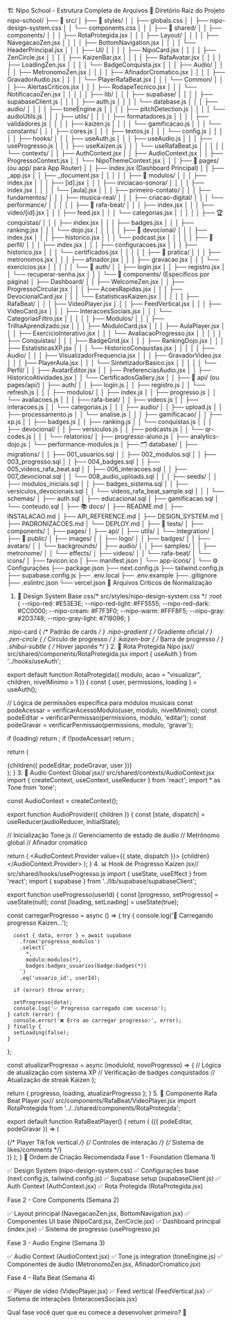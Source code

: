🏗️ Nipo School - Estrutura Completa de Arquivos
📂 Diretório Raiz do Projeto
nipo-school/
├── 📱 src/
│   ├── 🎨 styles/
│   │   ├── globals.css
│   │   ├── nipo-design-system.css
│   │   └── components.css
│   │
│   ├── 🔧 shared/
│   │   ├── components/
│   │   │   ├── RotaProtegida.jsx
│   │   │   ├── Layout/
│   │   │   │   ├── NavegacaoZen.jsx
│   │   │   │   ├── BottomNavigation.jsx
│   │   │   │   └── HeaderPrincipal.jsx
│   │   │   ├── UI/
│   │   │   │   ├── NipoCard.jsx
│   │   │   │   ├── ZenCircle.jsx
│   │   │   │   ├── KaizenBar.jsx
│   │   │   │   ├── RafaAvatar.jsx
│   │   │   │   ├── LoadingZen.jsx
│   │   │   │   └── BadgeConquista.jsx
│   │   │   ├── Audio/
│   │   │   │   ├── MetronomoZen.jsx
│   │   │   │   ├── AfinadorCromatico.jsx
│   │   │   │   ├── GravadorAudio.jsx
│   │   │   │   └── PlayerRafaBeat.jsx
│   │   │   └── Common/
│   │   │       ├── AlertasCriticos.jsx
│   │   │       ├── RodapeTecnico.jsx
│   │   │       └── NotificacaoZen.jsx
│   │   │
│   │   ├── lib/
│   │   │   ├── supabase/
│   │   │   │   ├── supabaseClient.js
│   │   │   │   ├── auth.js
│   │   │   │   └── database.js
│   │   │   ├── audio/
│   │   │   │   ├── toneEngine.js
│   │   │   │   ├── pitchDetection.js
│   │   │   │   └── audioUtils.js
│   │   │   ├── utils/
│   │   │   │   ├── formatadores.js
│   │   │   │   ├── validadores.js
│   │   │   │   ├── kaizen.js
│   │   │   │   └── gamificacao.js
│   │   │   └── constants/
│   │   │       ├── cores.js
│   │   │       ├── textos.js
│   │   │       └── config.js
│   │   │
│   │   ├── hooks/
│   │   │   ├── useAuth.js
│   │   │   ├── useAudio.js
│   │   │   ├── useProgresso.js
│   │   │   ├── useKaizen.js
│   │   │   └── useRafaBeat.js
│   │   │
│   │   └── contexts/
│   │       ├── AuthContext.jsx
│   │       ├── AudioContext.jsx
│   │       ├── ProgressoContext.jsx
│   │       └── NipoThemeContext.jsx
│   │
│   ├── 📱 pages/ (ou app/ para App Router)
│   │   ├── index.jsx (Dashboard Principal)
│   │   ├── _app.jsx
│   │   ├── _document.jsx
│   │   │
│   │   ├── 🎯 modulos/
│   │   │   ├── index.jsx
│   │   │   ├── [id].jsx
│   │   │   ├── iniciacao-sonora/
│   │   │   │   ├── index.jsx
│   │   │   │   └── [aula].jsx
│   │   │   ├── primeiro-contato/
│   │   │   ├── fundamentos/
│   │   │   ├── musica-real/
│   │   │   ├── criacao-digital/
│   │   │   └── performance/
│   │   │
│   │   ├── 🎤 rafa-beat/
│   │   │   ├── index.jsx
│   │   │   ├── video/[id].jsx
│   │   │   ├── feed.jsx
│   │   │   └── categorias.jsx
│   │   │
│   │   ├── 🏆 conquistas/
│   │   │   ├── index.jsx
│   │   │   ├── badges.jsx
│   │   │   ├── ranking.jsx
│   │   │   └── dojo.jsx
│   │   │
│   │   ├── 🙏 devocional/
│   │   │   ├── index.jsx
│   │   │   ├── historico.jsx
│   │   │   └── podcast.jsx
│   │   │
│   │   ├── 👤 perfil/
│   │   │   ├── index.jsx
│   │   │   ├── configuracoes.jsx
│   │   │   ├── historico.jsx
│   │   │   └── certificados.jsx
│   │   │
│   │   ├── 🎵 pratica/
│   │   │   ├── metronomos.jsx
│   │   │   ├── afinador.jsx
│   │   │   ├── gravacao.jsx
│   │   │   └── exercicios.jsx
│   │   │
│   │   └── 🔐 auth/
│   │       ├── login.jsx
│   │       ├── registro.jsx
│   │       └── recuperar-senha.jsx
│   │
│   └── 🎨 components/ (Específicos por página)
│       ├── Dashboard/
│       │   ├── WelcomeZen.jsx
│       │   ├── ProgressoCircular.jsx
│   │   │   ├── AcoesRapidas.jsx
│   │   │   ├── DevocionalCard.jsx
│   │   │   └── EstatisticasKaizen.jsx
│   │   │
│   │   ├── RafaBeat/
│   │   │   ├── VideoPlayer.jsx
│   │   │   ├── FeedVertical.jsx
│   │   │   ├── VideoCard.jsx
│   │   │   ├── InteracoesSociais.jsx
│   │   │   └── CategoriasFiltro.jsx
│   │   │
│   │   ├── Modulos/
│   │   │   ├── TrilhaAprendizado.jsx
│   │   │   ├── ModuloCard.jsx
│   │   │   ├── AulaPlayer.jsx
│   │   │   ├── ExercicioInterativo.jsx
│   │   │   └── AvaliacaoProgresso.jsx
│   │   │
│   │   ├── Conquistas/
│   │   │   ├── BadgeGrid.jsx
│   │   │   ├── RankingDojo.jsx
│   │   │   ├── EstatisticasXP.jsx
│   │   │   └── HistoricoConquistas.jsx
│   │   │
│   │   ├── Audio/
│   │   │   ├── VisualizadorFrequencia.jsx
│   │   │   ├── GravadorVideo.jsx
│   │   │   ├── PlayerAula.jsx
│   │   │   └── SintetizadorBasico.jsx
│   │   │
│   │   └── Perfil/
│   │       ├── AvatarEditor.jsx
│   │       ├── PreferenciasAudio.jsx
│   │       ├── HistoricoAtividades.jsx
│   │       └── CertificadosGallery.jsx
│   │
├── 📡 api/ (ou pages/api/)
│   ├── auth/
│   │   ├── login.js
│   │   ├── registro.js
│   │   └── refresh.js
│   │
│   ├── modulos/
│   │   ├── index.js
│   │   ├── progresso.js
│   │   └── avaliacoes.js
│   │
│   ├── rafa-beat/
│   │   ├── videos.js
│   │   ├── interacoes.js
│   │   └── categorias.js
│   │
│   ├── audio/
│   │   ├── upload.js
│   │   ├── processamento.js
│   │   └── analise.js
│   │
│   ├── gamificacao/
│   │   ├── xp.js
│   │   ├── badges.js
│   │   ├── ranking.js
│   │   └── conquistas.js
│   │
│   ├── devocional/
│   │   ├── versiculos.js
│   │   ├── podcasts.js
│   │   └── qr-codes.js
│   │
│   └── relatorios/
│       ├── progresso-aluno.js
│       ├── analytics-dojo.js
│       └── performance-modulos.js
│
├── 🗂️ database/
│   ├── migrations/
│   │   ├── 001_usuarios.sql
│   │   ├── 002_modulos.sql
│   │   ├── 003_progresso.sql
│   │   ├── 004_badges.sql
│   │   ├── 005_videos_rafa_beat.sql
│   │   ├── 006_interacoes.sql
│   │   ├── 007_devocional.sql
│   │   └── 008_audio_uploads.sql
│   │
│   ├── seeds/
│   │   ├── modulos_iniciais.sql
│   │   ├── badges_sistema.sql
│   │   ├── versiculos_devocionais.sql
│   │   └── videos_rafa_beat_sample.sql
│   │
│   └── schemas/
│       ├── auth.sql
│       ├── educacional.sql
│       ├── gamificacao.sql
│       └── conteudo.sql
│
├── 📚 docs/
│   ├── README.md
│   ├── INSTALACAO.md
│   ├── API_REFERENCE.md
│   ├── DESIGN_SYSTEM.md
│   ├── PADRONIZACOES.md
│   └── DEPLOY.md
│
├── 🧪 tests/
│   ├── components/
│   ├── pages/
│   ├── api/
│   ├── utils/
│   └── integration/
│
├── 🎯 public/
│   ├── images/
│   │   ├── logo/
│   │   ├── badges/
│   │   ├── avatars/
│   │   └── backgrounds/
│   ├── audio/
│   │   ├── samples/
│   │   ├── metronome/
│   │   └── effects/
│   ├── videos/
│   │   └── rafa-beat/
│   └── icons/
│       ├── favicon.ico
│       ├── manifest.json
│       └── app-icons/
│
└── ⚙️ Configurações
    ├── package.json
    ├── next.config.js
    ├── tailwind.config.js
    ├── supabase.config.js
    ├── .env.local
    ├── .env.example
    ├── .gitignore
    ├── .eslintrc.json
    └── vercel.json
🎯 Arquivos Críticos de Normalização
1. 🎨 Design System Base
css/* src/styles/nipo-design-system.css */
:root {
  --nipo-red: #E53E3E;
  --nipo-red-light: #FF5555;
  --nipo-red-dark: #CC0000;
  --nipo-cream: #F7F3F0;
  --nipo-warm: #FFF8F5;
  --nipo-gray: #2D3748;
  --nipo-gray-light: #718096;
}

.nipo-card { /* Padrão de cards */ }
.nipo-gradient { /* Gradiente oficial */ }
.zen-circle { /* Círculo de progresso */ }
.kaizen-bar { /* Barra de progresso */ }
.shibui-subtle { /* Hover japonês */ }
2. 🔐 Rota Protegida Nipo
jsx// src/shared/components/RotaProtegida.jsx
import { useAuth } from '../hooks/useAuth';

export default function RotaProtegida({ 
  modulo, 
  acao = "visualizar", 
  children,
  nivelMinimo = 1 
}) {
  const { user, permissions, loading } = useAuth();
  
  // Lógica de permissões específica para módulos musicais
  const podeAcessar = verificarAcessoModulo(user, modulo, nivelMinimo);
  const podeEditar = verificarPermissao(permissions, modulo, 'editar');
  const podeGravar = verificarPermissao(permissions, modulo, 'gravar');
  
  if (loading) return <LoadingZen />;
  if (!podeAcessar) return <RedirectLogin />;
  
  return (
    <div className="min-h-screen bg-gradient-to-br from-nipo-warm to-nipo-cream">
      <div className="max-w-7xl mx-auto px-4 py-6">
        {children({ podeEditar, podeGravar, user })}
      </div>
    </div>
  );
}
3. 🎵 Audio Context Global
jsx// src/shared/contexts/AudioContext.jsx
import { createContext, useContext, useReducer } from 'react';
import * as Tone from 'tone';

const AudioContext = createContext();

export function AudioProvider({ children }) {
  const [state, dispatch] = useReducer(audioReducer, initialState);
  
  // Inicialização Tone.js
  // Gerenciamento de estado de áudio
  // Metrônomo global
  // Afinador cromático
  
  return (
    <AudioContext.Provider value={{ state, dispatch }}>
      {children}
    </AudioContext.Provider>
  );
}
4. 📊 Hook de Progresso Kaizen
jsx// src/shared/hooks/useProgresso.js
import { useState, useEffect } from 'react';
import { supabase } from '../lib/supabase/supabaseClient';

export function useProgresso(userId) {
  const [progresso, setProgresso] = useState(null);
  const [loading, setLoading] = useState(true);
  
  const carregarProgresso = async () => {
    try {
      console.log('🔄 Carregando progresso Kaizen...');
      
      const { data, error } = await supabase
        .from('progresso_modulos')
        .select(`
          *,
          modulo:modulos(*),
          badges:badges_usuarios(badge:badges(*))
        `)
        .eq('usuario_id', userId);
        
      if (error) throw error;
      
      setProgresso(data);
      console.log('✅ Progresso carregado com sucesso');
    } catch (error) {
      console.error('❌ Erro ao carregar progresso:', error);
    } finally {
      setLoading(false);
    }
  };
  
  const atualizarProgresso = async (moduloId, novoProgresso) => {
    // Lógica de atualização com sistema XP
    // Verificação de badges conquistados
    // Atualização de streak Kaizen
  };
  
  return { progresso, loading, atualizarProgresso };
}
5. 🎤 Componente Rafa Beat Player
jsx// src/components/RafaBeat/VideoPlayer.jsx
import RotaProtegida from '../../shared/components/RotaProtegida';

export default function RafaBeatPlayer() {
  return (
    <RotaProtegida modulo="rafa_beat" acao="visualizar">
      {({ podeEditar, podeGravar }) => (
        <div className="min-h-screen bg-gradient-to-br from-nipo-warm to-nipo-cream">
          <div className="max-w-7xl mx-auto px-4 py-6">
            {/* Player TikTok vertical */}
            {/* Controles de interação */}
            {/* Sistema de likes/comments */}
          </div>
        </div>
      )}
    </RotaProtegida>
  );
}
🚀 Ordem de Criação Recomendada
Fase 1 - Foundation (Semana 1)

✅ Design System (nipo-design-system.css)
✅ Configurações base (next.config.js, tailwind.config.js)
✅ Supabase setup (supabaseClient.js)
✅ Auth Context (AuthContext.jsx)
✅ Rota Protegida (RotaProtegida.jsx)

Fase 2 - Core Components (Semana 2)

✅ Layout principal (NavegacaoZen.jsx, BottomNavigation.jsx)
✅ Componentes UI base (NipoCard.jsx, ZenCircle.jsx)
✅ Dashboard principal (index.jsx)
✅ Sistema de progresso (useProgresso.js)

Fase 3 - Audio Engine (Semana 3)

✅ Audio Context (AudioContext.jsx)
✅ Tone.js integration (toneEngine.js)
✅ Componentes de áudio (MetronomoZen.jsx, AfinadorCromatico.jsx)

Fase 4 - Rafa Beat (Semana 4)

✅ Player de vídeo (VideoPlayer.jsx)
✅ Feed vertical (FeedVertical.jsx)
✅ Sistema de interações (InteracoesSociais.jsx)

Qual fase você quer que eu comece a desenvolver primeiro? 🎯